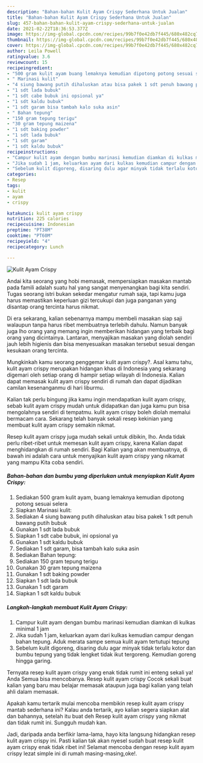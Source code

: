 ```yaml
---
description: "Bahan-bahan Kulit Ayam Crispy Sederhana Untuk Jualan"
title: "Bahan-bahan Kulit Ayam Crispy Sederhana Untuk Jualan"
slug: 457-bahan-bahan-kulit-ayam-crispy-sederhana-untuk-jualan
date: 2021-02-22T18:36:53.377Z
image: https://img-global.cpcdn.com/recipes/99b7f0e42db7f445/680x482cq70/kulit-ayam-crispy-foto-resep-utama.jpg
thumbnail: https://img-global.cpcdn.com/recipes/99b7f0e42db7f445/680x482cq70/kulit-ayam-crispy-foto-resep-utama.jpg
cover: https://img-global.cpcdn.com/recipes/99b7f0e42db7f445/680x482cq70/kulit-ayam-crispy-foto-resep-utama.jpg
author: Leila Powell
ratingvalue: 3.6
reviewcount: 15
recipeingredient:
- "500 gram kulit ayam buang lemaknya kemudian dipotong potong sesuai selera"
- " Marinasi kulit"
- "4 siung bawang putih dihaluskan atau bisa pakek 1 sdt penuh bawang putih bubuk"
- "1 sdt lada bubuk"
- "1 sdt cabe bubuk ini opsional ya"
- "1 sdt kaldu bubuk"
- "1 sdt garam bisa tambah kalo suka asin"
- " Bahan tepung"
- "150 gram tepung terigu"
- "30 gram tepung maizena"
- "1 sdt baking powder"
- "1 sdt lada bubuk"
- "1 sdt garam"
- "1 sdt kaldu bubuk"
recipeinstructions:
- "Campur kulit ayam dengan bumbu marinasi kemudian diamkan di kulkas minimal 1 jam"
- "Jika sudah 1 jam, keluarkan ayam dari kulkas kemudian campur dengan bahan tepung. Aduk merata sampe semua kulit ayam tertutupi tepung"
- "Sebelum kulit digoreng, disaring dulu agar minyak tidak terlalu kotor dan bumbu tepung yang tidak lengket tidak ikut tergoreng. Kemudian goreng hingga garing."
categories:
- Resep
tags:
- kulit
- ayam
- crispy

katakunci: kulit ayam crispy 
nutrition: 225 calories
recipecuisine: Indonesian
preptime: "PT38M"
cooktime: "PT60M"
recipeyield: "4"
recipecategory: Lunch

---
```



![Kulit Ayam Crispy](https://img-global.cpcdn.com/recipes/99b7f0e42db7f445/680x482cq70/kulit-ayam-crispy-foto-resep-utama.jpg)

Andai kita seorang yang hobi memasak, mempersiapkan masakan mantab pada famili adalah suatu hal yang sangat menyenangkan bagi kita sendiri. Tugas seorang istri bukan sekedar mengatur rumah saja, tapi kamu juga harus memastikan keperluan gizi tercukupi dan juga panganan yang disantap orang tercinta harus nikmat.

Di era  sekarang, kalian sebenarnya mampu membeli masakan siap saji walaupun tanpa harus ribet membuatnya terlebih dahulu. Namun banyak juga lho orang yang memang ingin memberikan hidangan yang terbaik bagi orang yang dicintainya. Lantaran, menyajikan masakan yang diolah sendiri jauh lebih higienis dan bisa menyesuaikan masakan tersebut sesuai dengan kesukaan orang tercinta. 



Mungkinkah kamu seorang penggemar kulit ayam crispy?. Asal kamu tahu, kulit ayam crispy merupakan hidangan khas di Indonesia yang sekarang digemari oleh setiap orang di hampir setiap wilayah di Indonesia. Kalian dapat memasak kulit ayam crispy sendiri di rumah dan dapat dijadikan camilan kesenanganmu di hari liburmu.

Kalian tak perlu bingung jika kamu ingin mendapatkan kulit ayam crispy, sebab kulit ayam crispy mudah untuk didapatkan dan juga kamu pun bisa mengolahnya sendiri di tempatmu. kulit ayam crispy boleh diolah memalui bermacam cara. Sekarang telah banyak sekali resep kekinian yang membuat kulit ayam crispy semakin nikmat.

Resep kulit ayam crispy juga mudah sekali untuk dibikin, lho. Anda tidak perlu ribet-ribet untuk memesan kulit ayam crispy, karena Kalian dapat menghidangkan di rumah sendiri. Bagi Kalian yang akan membuatnya, di bawah ini adalah cara untuk menyajikan kulit ayam crispy yang nikamat yang mampu Kita coba sendiri.

<!--inarticleads1-->

##### Bahan-bahan dan bumbu yang diperlukan untuk menyiapkan Kulit Ayam Crispy:

1. Sediakan 500 gram kulit ayam, buang lemaknya kemudian dipotong potong sesuai selera
1. Siapkan  Marinasi kulit:
1. Sediakan 4 siung bawang putih dihaluskan atau bisa pakek 1 sdt penuh bawang putih bubuk
1. Gunakan 1 sdt lada bubuk
1. Siapkan 1 sdt cabe bubuk, ini opsional ya
1. Gunakan 1 sdt kaldu bubuk
1. Sediakan 1 sdt garam, bisa tambah kalo suka asin
1. Sediakan  Bahan tepung:
1. Sediakan 150 gram tepung terigu
1. Gunakan 30 gram tepung maizena
1. Gunakan 1 sdt baking powder
1. Siapkan 1 sdt lada bubuk
1. Gunakan 1 sdt garam
1. Siapkan 1 sdt kaldu bubuk




<!--inarticleads2-->

##### Langkah-langkah membuat Kulit Ayam Crispy:

1. Campur kulit ayam dengan bumbu marinasi kemudian diamkan di kulkas minimal 1 jam
1. Jika sudah 1 jam, keluarkan ayam dari kulkas kemudian campur dengan bahan tepung. Aduk merata sampe semua kulit ayam tertutupi tepung
1. Sebelum kulit digoreng, disaring dulu agar minyak tidak terlalu kotor dan bumbu tepung yang tidak lengket tidak ikut tergoreng. Kemudian goreng hingga garing.




Ternyata resep kulit ayam crispy yang enak tidak rumit ini enteng sekali ya! Anda Semua bisa mencobanya. Resep kulit ayam crispy Cocok sekali buat kalian yang baru mau belajar memasak ataupun juga bagi kalian yang telah ahli dalam memasak.

Apakah kamu tertarik mulai mencoba membikin resep kulit ayam crispy mantab sederhana ini? Kalau anda tertarik, ayo kalian segera siapkan alat dan bahannya, setelah itu buat deh Resep kulit ayam crispy yang nikmat dan tidak rumit ini. Sungguh mudah kan. 

Jadi, daripada anda berfikir lama-lama, hayo kita langsung hidangkan resep kulit ayam crispy ini. Pasti kalian tak akan nyesel sudah buat resep kulit ayam crispy enak tidak ribet ini! Selamat mencoba dengan resep kulit ayam crispy lezat simple ini di rumah masing-masing,oke!.

